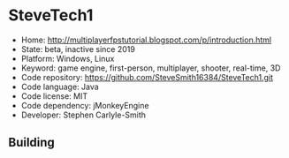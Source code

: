 # SteveTech1

- Home: http://multiplayerfpstutorial.blogspot.com/p/introduction.html
- State: beta, inactive since 2019
- Platform: Windows, Linux
- Keyword: game engine, first-person, multiplayer, shooter, real-time, 3D
- Code repository: https://github.com/SteveSmith16384/SteveTech1.git
- Code language: Java
- Code license: MIT
- Code dependency: jMonkeyEngine
- Developer: Stephen Carlyle-Smith

## Building
